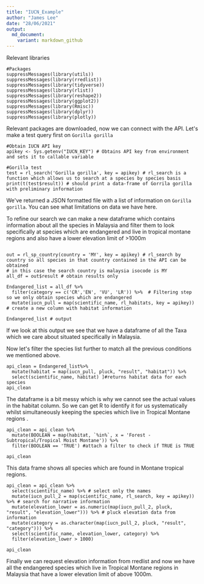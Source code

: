 ```yaml
---
title: "IUCN_Example"
author: "James Lee"
date: "28/06/2021"
output: 
  md_document:
    variant: markdown_github
---
```


Relevant libraries 

```{r}
#Packages
suppressMessages(library(utils))
suppressMessages(library(rredlist))
suppressMessages(library(tidyverse))
suppressMessages(library(rlist))
suppressMessages(library(reshape2))
suppressMessages(library(ggplot2))
suppressMessages(library(Rmisc))
suppressMessages(library(dplyr))
suppressMessages(library(plotly))
```

Relevant packages are downloaded, now we can connect with the API. Let's make a test query first on `Gorilla gorilla`

```{r}
#Obtain IUCN API key 
apikey <- Sys.getenv("IUCN_KEY") # Obtains API key from environment and sets it to callable variable

#Gorilla test
test = rl_search('Gorilla gorilla', key = apikey) # rl_search is a function which allows us to search at a species by species basis
print(t(test$result)) # should print a data-frame of Gorrila gorilla with preliminary information

```

We've returned a JSON formatted file with a list of information on `Gorilla gorilla`. You can see what limitations on data we have here.

To refine our search we can make a new dataframe which contains information about all the species in Malaysia and filter them to look specifically at species which are endangered and live in tropical montane regions and also have a lower elevation limit of >1000m

```{r}

out = rl_sp_country(country = 'MY', key = apikey) # rl_search by country so all species in that country contained in the API can be obtained
# in this case the search country is malaysia isocode is MY
all_df = out$result # obtain results only

Endangered_list = all_df %>%  
  filter(category == c('CR','EN', 'VU', 'LR')) %>%  # Filtering step so we only obtain species which are endangered
  mutate(iucn_pull = map(scientific_name, rl_habitats, key = apikey)) # create a new column with habitat information 

Endangered_list # output

```
If we look at this output we see that we have a dataframe of all the Taxa which we care about situated specifically in Malaysia.

Now let's filter the species list further to match all the previous conditions we mentioned above.

```{r}
api_clean = Endangered_list%>% 
  mutate(habitat = map(iucn_pull, pluck, "result", "habitat")) %>% 
  select(scientific_name, habitat) ]#returns habitat data for each species
api_clean

```

The dataframe is a bit messy which is why we cannot see the actual values in the habitat column. So we can get R to identify it for us systematically whilst simultaneously keeping the species which live in Tropical Montane regions .

```{r}
api_clean = api_clean %>%
  mutate(BOOLEAN = map(habitat, `%in%`, x = 'Forest - Subtropical/Tropical Moist Montane')) %>%
  filter(BOOLEAN == 'TRUE') #attach a filter to check if TRUE is TRUE

api_clean
```
This data frame shows all species which are found in Montane tropical regions.

```{r}
api_clean = api_clean %>%
  select(scientific_name) %>% # select only the names
  mutate(iucn_pull_2 = map(scientific_name, rl_search, key = apikey)) %>% # search for narrative information
  mutate(elevation_lower = as.numeric(map(iucn_pull_2, pluck, "result", "elevation_lower"))) %>% # pluck elevation data from information
  mutate(category = as.character(map(iucn_pull_2, pluck, "result", "category"))) %>% 
  select(scientific_name, elevation_lower, category) %>%
  filter(elevation_lower > 1000)

api_clean
```
Finally we can request elevation information from rredlist and now we have all the endangered species which live in Tropical Montane regions in Malaysia that have a lower elevation limit of above 1000m.


